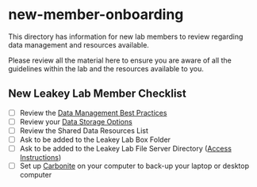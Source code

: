 # new-member-onboarding
This directory has information for new lab members to review regarding data management and resources available.

Please review all the material here to ensure you are aware of all the guidelines within the lab and the resources available to you.

## New Leakey Lab Member Checklist
- [ ] Review the [Data Management Best Practices](https://github.com/leakey-lab/new-member-onboarding/blob/main/Data-Management)
- [ ] Review your [Data Storage Options](https://github.com/leakey-lab/new-member-onboarding/blob/main/Data%20Storage%20Options.md)
- [ ] Review the Shared Data Resources List
- [ ] Ask to be added to the Leakey Lab Box Folder
- [ ] Ask to be added to the Leakey Lab File Server Directory ([Access Instructions](https://help.igb.illinois.edu/File_Server_Access))
- [ ] Set up [Carbonite](https://help.igb.illinois.edu/Carbonite_Install) on your computer to back-up your laptop or desktop computer

